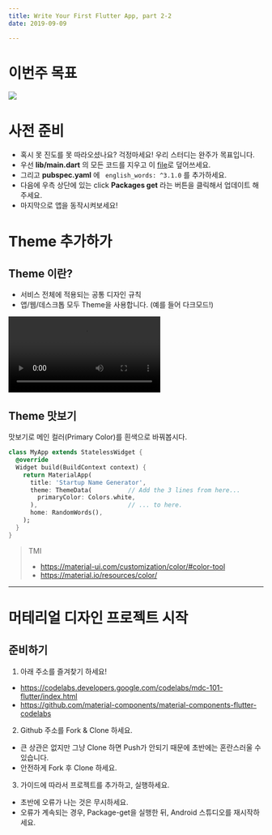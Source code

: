 ```yaml
---
title: Write Your First Flutter App, part 2-2
date: 2019-09-09

---
```


# 이번주 목표

![](https://codelabs.developers.google.com/codelabs/mdc-101-flutter/img/e8f2476968468376.png)

# 사전 준비

- 혹시 못 진도를 못 따라오셨나요? 걱정마세요! 우리 스터디는 완주가 목표입니다.
-  우선 **lib/main.dart** 의 모든 코드를 지우고 이 [file](https://github.com/flutter/codelabs/blob/b3293b5bb0c0187bdbe8112f7759f4d75f4c040a/startup_namer/step4_infinite_list/lib/main.dart)로 덮어쓰세요. 
- 그리고 **pubspec.yaml** 에 ` english_words: ^3.1.0` 를 추가하세요. 
- 다음에 우측 상단에 있는 click **Packages get** 라는 버튼을 클릭해서 업데이트 해주세요.
- 마지막으로 앱을 동작시켜보세요!



# Theme 추가하가

## Theme 이란?

- 서비스 전체에 적용되는 공통 디자인 규칙 
- 앱/웹/데스크톱 모두 Theme을 사용합니다. (예를 들어 다크모드!)

![](https://storage.googleapis.com/spec-host-backup/mio-design%2Fassets%2F1b7zteqiB7LCxy1R_NQwQZZ3_c8JqLE7T%2Ftheming-overview-applyingtheming.mp4)

## Theme 맛보기

맛보기로 메인 컬러(Primary Color)를 흰색으로 바꿔봅시다.  

```dart
class MyApp extends StatelessWidget {
  @override
  Widget build(BuildContext context) {
    return MaterialApp(
      title: 'Startup Name Generator',
      theme: ThemeData(          // Add the 3 lines from here... 
        primaryColor: Colors.white,
      ),                         // ... to here.
      home: RandomWords(),
    );
  }
}
```

> TMI
> - https://material-ui.com/customization/color/#color-tool
> - https://material.io/resources/color/

-------

# 머테리얼 디자인 프로젝트 시작

## 준비하기

1) 아래 주소를 즐겨찾기 하세요!

- https://codelabs.developers.google.com/codelabs/mdc-101-flutter/index.html
- https://github.com/material-components/material-components-flutter-codelabs

2) Github 주소를 Fork & Clone 하세요. 

- 큰 상관은 없지만 그냥 Clone 하면 Push가 안되기 때문에 초반에는 혼란스러울 수 있습니다.
- 안전하게 Fork 후 Clone 하세요.

3) 가이드에 따라서 프로젝트를 추가하고, 실행하세요.

- 초반에 오류가 나는 것은 무시하세요.
- 오류가 계속되는 경우, Package-get을 실행한 뒤, Android 스튜디오를 재시작하세요.



